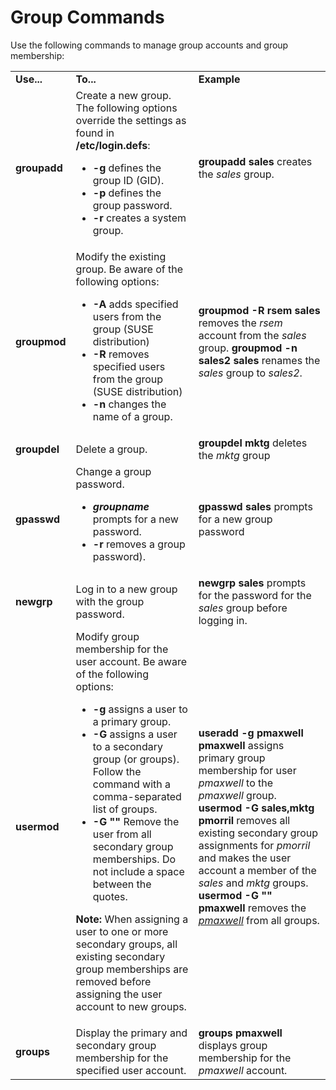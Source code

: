 # Group Commands

Use the following commands to manage group accounts and group membership:

<table>

<tr> <td><b>Use...</b></td> <td><b>To...</b></td> <td><b>Example</b></td>

</tr>

<tr> <td><b>groupadd</b> </td> <td>Create a new group. The following options
override the settings as found in <b>/etc/login.defs</b>:

<ul>

<li><b>-g</b> defines the group ID (GID).

</li>

<li><b>-p </b>defines the group password.

</li>

<li><b>-r </b>creates a system group.

</li>

</ul> </td> <td><b>groupadd sales</b> creates the <i>sales</i> group.</td>

</tr>

<tr> <td><b>groupmod </b></td> <td>Modify the existing group. Be aware of the
following options:

<ul>

<li><b>-A </b>adds specified users from the group (SUSE distribution)

</li>

<li><b>-R </b>removes specified users from the group (SUSE distribution)

</li>

<li><b>-n </b>changes the name of a group.

</li>

</ul> </td> <td><b>groupmod -R rsem sales</b> removes the <i>rsem</i> account
from the <i>sales</i> group.<b>  
groupmod -n sales2 sales</b> renames the <i>sales</i> group to
<i>sales2</i>.</td>

</tr>

<tr> <td><b>groupdel</b> </td> <td>Delete a group.</td> <td><b>groupdel
mktg</b> deletes the <i>mktg</i> group</td>

</tr>

<tr> <td><b>gpasswd</b> </td> <td>Change a group password.

<ul>

<li><i><b>groupname</b></i> prompts for a new password.

</li>

<li><b>-r</b> removes a group password).

</li>

</ul> </td> <td><b>gpasswd sales</b> prompts for a new group password</td>

</tr>

<tr> <td><b>newgrp</b> </td> <td>Log in to a new group with the group
password.</td> <td><b> newgrp sales</b> prompts for the password for the
<i>sales</i> group before logging in.</td>

</tr>

<tr> <td><b>usermod</b></td> <td>Modify group membership for the user account.
Be aware of the following options:

<ul>

<li><b>-g</b> assigns a user to a primary group.

</li>

<li><b>-G</b> assigns a user to a secondary group (or groups). Follow the
command with a comma-separated list of groups.

</li>

<li><b>-G ""</b> Remove the user from all secondary group memberships. Do not
include a space between the quotes.

</li>

</ul>

<b>Note: </b>When assigning a user to one or more secondary groups, all
existing secondary group memberships are removed before assigning the user
account to new groups.

</td> <td><b>useradd -g pmaxwell pmaxwell</b> assigns primary group membership
for user <i>pmaxwell</i> to the <i>pmaxwell</i> group. <b>  
usermod -G sales,mktg pmorril </b>removes all existing secondary group
assignments for <i>pmorril</i> and makes the user account a member of the
<i>sales</i> and <i>mktg</i> groups.  
<b>usermod -G "" pmaxwell</b> removes the <i><u>pmaxwell</u></i> from all
groups.</td>

</tr>

<tr> <td><b>groups</b></td> <td>Display the primary and secondary group
membership for the specified user account.</td> <td><b>groups pmaxwell</b>
displays group membership for the <i>pmaxwell</i> account.</td>

</tr> </table>

